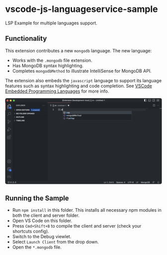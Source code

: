 # vscode-js-languageservice-sample

LSP Example for multiple languages support.

## Functionality

This extension contributes a new `mongodb` language. The new language:
- Works with the `.mongodb` file extension.
- Has MongoDB syntax highlighting.
- Completes `mongodbMethod` to illustrate IntelliSense for MongoDB API.

The extension also embeds the `javascript` language to support its language features such as syntax highlighting and code completion. See [VSCode Embedded Programming Languages](https://code.visualstudio.com/api/language-extensions/embedded-languages) for more info.

<img src="./multiple-languages-support.png" alt="Multiple Languages Support.png" width="600"/>

## Running the Sample

- Run `npm install` in this folder. This installs all necessary npm modules in both the client and server folder.
- Open VS Code on this folder.
- Press `Cmd+Shift+B` to compile the client and server (check your shortcuts config).
- Switch to the Debug viewlet.
- Select `Launch Client` from the drop down.
- Open the `*.mongodb` file.

